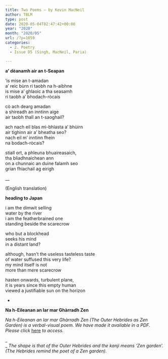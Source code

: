 ```yaml
---
title: Two Poems – by Kevin MacNeil
author: TBLM
type: post
date: 2020-05-04T02:47:42+00:00
year: "2020"
month: "2020/05"
url: /?p=1059
categories:
  - 2. Poetry
  - Issue D5 (Singh, MacNeil, Paria)

---
```

**a’ dèanamh air an t-Seapan**

’is mise an t-amadan  
a’ reic bùrn ri taobh na h-aibhne  
is mise a’ ghlaoic a tha seasamh  
ri taobh a’ bhodach-ròcais

cò ach dearg amadan  
a shireadh an inntinn aige  
air taobh thall an t-saoghail?

ach nach eil blas mì-bhlasta a’ bhùirn  
air tighinn air a’ bheatha seo?  
nach eil m’ inntinn fhein  
na bodach-ròcais?

stiall ort, a phleuna bhuaireasaich,  
tha bliadhnaichean ann  
on a chunnaic an duine falamh seo  
grian fhiachail ag eirigh

__

(English translation)

**heading to Japan**

i am the dimwit selling  
water by the river  
i am the featherbrained one  
standing beside the scarecrow

who but a blockhead  
seeks his mind  
in a distant land?

although, hasn’t the useless tasteless taste  
of water suffused this very life?  
my mind itself is not  
more than mere scarecrow

hasten onwards, turbulent plane,  
it is years since this empty human  
viewed a justifiable sun on the horizon

*

**Na h-Eileanan an Iar mar Ghàrradh Zen**

_Na h-Eileanan an Iar mar Ghàrradh Zen (The Outer Hebrides as Zen Garden) is a verbal-visual poem. We have made it available in a PDF. Please click_ [here][1] _to access._

_  
_ _The shape is that of the Outer Hebrides and the kanji means &#8216;Zen garden&#8217;. (The Hebrides remind the poet of a Zen garden)._

 [1]: http://bombayliterarymagazine.com/wp-content/uploads/2020/05/HEBRIDESDisorientExpress.pdf